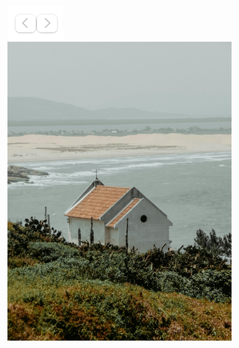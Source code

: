 ![Screenshot 2025 08 22 at 2.12.53 PM](screenshot-2025-08-22-at-2.12.53-pm.png)
![pexels photo 33525920](pexels-photo-33525920.jpeg)